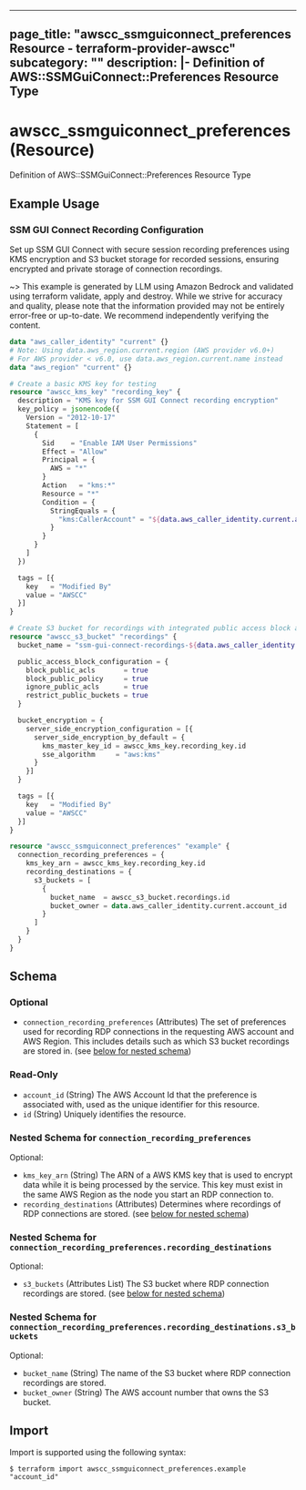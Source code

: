 
---
page_title: "awscc_ssmguiconnect_preferences Resource - terraform-provider-awscc"
subcategory: ""
description: |-
  Definition of AWS::SSMGuiConnect::Preferences Resource Type
---

# awscc_ssmguiconnect_preferences (Resource)

Definition of AWS::SSMGuiConnect::Preferences Resource Type

## Example Usage

### SSM GUI Connect Recording Configuration

Set up SSM GUI Connect with secure session recording preferences using KMS encryption and S3 bucket storage for recorded sessions, ensuring encrypted and private storage of connection recordings.

~> This example is generated by LLM using Amazon Bedrock and validated using terraform validate, apply and destroy. While we strive for accuracy and quality, please note that the information provided may not be entirely error-free or up-to-date. We recommend independently verifying the content.

```terraform
data "aws_caller_identity" "current" {}
# Note: Using data.aws_region.current.region (AWS provider v6.0+)
# For AWS provider < v6.0, use data.aws_region.current.name instead
data "aws_region" "current" {}

# Create a basic KMS key for testing
resource "awscc_kms_key" "recording_key" {
  description = "KMS key for SSM GUI Connect recording encryption"
  key_policy = jsonencode({
    Version = "2012-10-17"
    Statement = [
      {
        Sid    = "Enable IAM User Permissions"
        Effect = "Allow"
        Principal = {
          AWS = "*"
        }
        Action   = "kms:*"
        Resource = "*"
        Condition = {
          StringEquals = {
            "kms:CallerAccount" = "${data.aws_caller_identity.current.account_id}"
          }
        }
      }
    ]
  })

  tags = [{
    key   = "Modified By"
    value = "AWSCC"
  }]
}

# Create S3 bucket for recordings with integrated public access block and encryption
resource "awscc_s3_bucket" "recordings" {
  bucket_name = "ssm-gui-connect-recordings-${data.aws_caller_identity.current.account_id}-${data.aws_region.current.region}"

  public_access_block_configuration = {
    block_public_acls       = true
    block_public_policy     = true
    ignore_public_acls      = true
    restrict_public_buckets = true
  }

  bucket_encryption = {
    server_side_encryption_configuration = [{
      server_side_encryption_by_default = {
        kms_master_key_id = awscc_kms_key.recording_key.id
        sse_algorithm     = "aws:kms"
      }
    }]
  }

  tags = [{
    key   = "Modified By"
    value = "AWSCC"
  }]
}

resource "awscc_ssmguiconnect_preferences" "example" {
  connection_recording_preferences = {
    kms_key_arn = awscc_kms_key.recording_key.id
    recording_destinations = {
      s3_buckets = [
        {
          bucket_name  = awscc_s3_bucket.recordings.id
          bucket_owner = data.aws_caller_identity.current.account_id
        }
      ]
    }
  }
}
```

<!-- schema generated by tfplugindocs -->
## Schema

### Optional

- `connection_recording_preferences` (Attributes) The set of preferences used for recording RDP connections in the requesting AWS account and AWS Region. This includes details such as which S3 bucket recordings are stored in. (see [below for nested schema](#nestedatt--connection_recording_preferences))

### Read-Only

- `account_id` (String) The AWS Account Id that the preference is associated with, used as the unique identifier for this resource.
- `id` (String) Uniquely identifies the resource.

<a id="nestedatt--connection_recording_preferences"></a>
### Nested Schema for `connection_recording_preferences`

Optional:

- `kms_key_arn` (String) The ARN of a AWS KMS key that is used to encrypt data while it is being processed by the service. This key must exist in the same AWS Region as the node you start an RDP connection to.
- `recording_destinations` (Attributes) Determines where recordings of RDP connections are stored. (see [below for nested schema](#nestedatt--connection_recording_preferences--recording_destinations))

<a id="nestedatt--connection_recording_preferences--recording_destinations"></a>
### Nested Schema for `connection_recording_preferences.recording_destinations`

Optional:

- `s3_buckets` (Attributes List) The S3 bucket where RDP connection recordings are stored. (see [below for nested schema](#nestedatt--connection_recording_preferences--recording_destinations--s3_buckets))

<a id="nestedatt--connection_recording_preferences--recording_destinations--s3_buckets"></a>
### Nested Schema for `connection_recording_preferences.recording_destinations.s3_buckets`

Optional:

- `bucket_name` (String) The name of the S3 bucket where RDP connection recordings are stored.
- `bucket_owner` (String) The AWS account number that owns the S3 bucket.

## Import

Import is supported using the following syntax:

```shell
$ terraform import awscc_ssmguiconnect_preferences.example "account_id"
```
